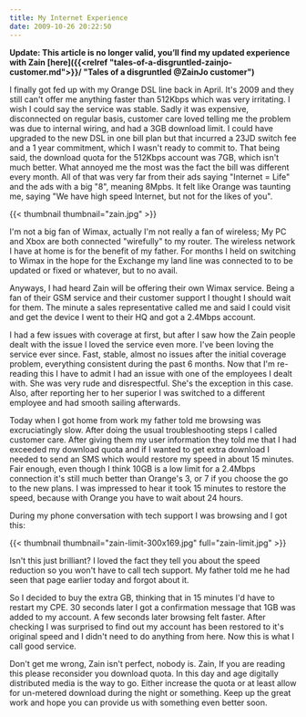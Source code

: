 ```yaml
---
title: My Internet Experience
date: 2009-10-26 20:22:50
---
```


**Update: This article is no longer valid, you’ll find my updated experience with Zain [here]({{<relref "tales-of-a-disgruntled-zainjo-customer.md">}}/ "Tales of a disgruntled @ZainJo customer")**

I finally got fed up with my Orange DSL line back in April. It's 2009 and they still can't offer me anything faster than 512Kbps which was very irritating. I wish I could say the service was stable. Sadly it was expensive, disconnected on regular basis, customer care loved telling me the problem was due to internal wiring, and had a 3GB download limit. I could have upgraded to the new DSL in one bill plan but that incurred a 23JD switch fee and a 1 year commitment, which I wasn't ready to commit to. That being said, the download quota for the 512Kbps account was 7GB, which isn't much better. What annoyed me the most was the fact the bill was different every month. All of that was very far from their ads saying "Internet = Life" and the ads with a big "8", meaning 8Mpbs. It felt like Orange was taunting me, saying "We have high speed Internet, but not for the likes of you".<!--more-->

{{< thumbnail thumbnail="zain.jpg" >}}

I'm not a big fan of Wimax, actually I'm not really a fan of wireless; My PC and Xbox are both connected "wirefully" to my router. The wireless network I have at home is for the benefit of my father. For months I held on switching to Wimax in the hope for the Exchange my land line was connected to to be updated or fixed or whatever, but to no avail.

Anyways, I had heard Zain will be offering their own Wimax service. Being a fan of their GSM service and their customer support I thought I should wait for them. The minute a sales representative called me and said I could visit and get the device I went to their HQ and got a 2.4Mbps account.

I had a few issues with coverage at first, but after I saw how the Zain people dealt with the issue I loved the service even more. I've been loving the service ever since. Fast, stable, almost no issues after the initial coverage problem, everything consistent during the past 6 months. Now that I'm re-reading this I have to admit I had an issue with one of the employees I dealt with. She was very rude and disrespectful. She's the exception in this case. Also, after reporting her to her superior I was switched to a different employee and had smooth sailing afterwards.

Today when I got home from work my father told me browsing was excruciatingly slow. After doing the usual troubleshooting steps I called customer care. After giving them my user information they told me that I had exceeded my download quota and if I wanted to get extra download I needed to send an SMS which would restore my speed in about 15 minutes. Fair enough, even though I think 10GB is a low limit for a 2.4Mbps connection it's still much better than Orange's 3, or 7 if you choose the go to the new plans. I was impressed to hear it took 15 minutes to restore the speed, because with Orange you have to wait about 24 hours.

During my phone conversation with tech support I was browsing and I got this:

{{< thumbnail thumbnail="zain-limit-300x169.jpg" full="zain-limit.jpg" >}}

Isn't this just brilliant? I loved the fact they tell you about the speed reduction so you won't have to call tech support. My father told me he had seen that page earlier today and forgot about it.

So I decided to buy the extra GB, thinking that in 15 minutes I'd have to restart my CPE. 30 seconds later I got a confirmation message that 1GB was added to my account. A few seconds later browsing felt faster. After checking I was surprised to find out my account has been restored to it's original speed and I didn't need to do anything from here. Now this is what I call good service.

Don't get me wrong, Zain isn't perfect, nobody is. Zain, If you are reading this please reconsider you download quota. In this day and age digitally distributed media is the way to go. Either increase the quota or at least allow for un-metered download during the night or something. Keep up the great work and hope you can provide us with something even better soon.